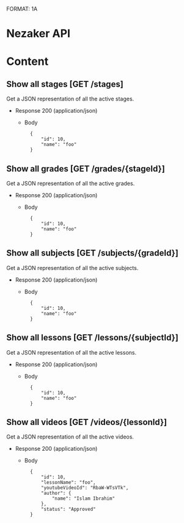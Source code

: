 FORMAT: 1A

# Nezaker API

# Content

## Show all stages [GET /stages]
Get a JSON representation of all the active stages.

+ Response 200 (application/json)
    + Body

            {
                "id": 10,
                "name": "foo"
            }

## Show all grades [GET /grades/{stageId}]
Get a JSON representation of all the active grades.

+ Response 200 (application/json)
    + Body

            {
                "id": 10,
                "name": "foo"
            }

## Show all subjects [GET /subjects/{gradeId}]
Get a JSON representation of all the active subjects.

+ Response 200 (application/json)
    + Body

            {
                "id": 10,
                "name": "foo"
            }

## Show all lessons [GET /lessons/{subjectId}]
Get a JSON representation of all the active lessons.

+ Response 200 (application/json)
    + Body

            {
                "id": 10,
                "name": "foo"
            }

## Show all videos [GET /videos/{lessonId}]
Get a JSON representation of all the active videos.

+ Response 200 (application/json)
    + Body

            {
                "id": 10,
                "lessonName": "foo",
                "youtubeVideoId": "RbaW-WTsVTk",
                "author": {
                    "name": "Islam Ibrahim"
                },
                "status": "Approved"
            }